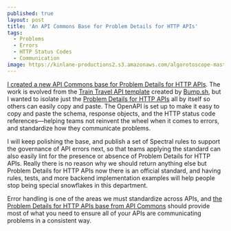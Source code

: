 ```yaml
---
published: true
layout: post
title: 'An API Commons Base for Problem Details for HTTP APIs'
tags:
  - Problems
  - Errors
  - HTTP Status Codes
  - Communication
image: https://kinlane-productions2.s3.amazonaws.com/algorotoscope-master/yellow-journalism-building-art-construction.jpeg
---
```

[I created a new API Commons base for Problem Details for HTTP APIs](https://apicommons.org/base/problem-details-for-http-apis/). The work is evolved from the [Train Travel API template](https://bump.sh/bump-examples/doc/train-travel-api) created by [Bump.sh](https://bump.sh/), but I wanted to isolate just the [Problem Details for HTTP APIs](https://datatracker.ietf.org/doc/html/rfc7807) all by itself so others can easily copy and paste. The OpenAPI is set up to make it easy to copy and paste the schema, response objects, and the HTTP status code references—helping teams not reinvent the wheel when it comes to errors, and standardize how they communicate problems.

<script src="https://gist.github.com/kinlane/1d72cbfd4abce1a13e5c489c950486b2.js"></script>

I will keep polishing the base, and publish a set of Spectral rules to support the governance of API errors next, so that teams applying the standard can also easily lint for the presence or absence of Problem Details for HTTP APIs. Really there is no reason why we should return anything else but Problem Details for HTTP APIs now there is an official standard, and having rules, tests, and more backend implementation examples will help people stop being special snowflakes in this department.

Error handling is one of the areas we must standardize across APIs, and [the Problem Details for HTTP APIs base from API Commons](https://apicommons.org/base/problem-details-for-http-apis/) should provide most of what you need to ensure all of your APIs are communicating problems in a consistent way.